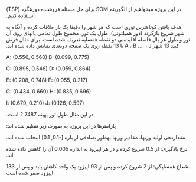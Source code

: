 &#x202b; در این پروژه میخواهیم از الگوریتم SOM برای حل مسئله فروشنده دورهگرد  (TSP) استفاده کنیم. 

&#x202b; هدف یافتن
کوتاهترین توری است که هر شهر را دقیقا یک بار ملاقات کرده و آنگاه به شهر شروع بازگردد (دور همیلتونی). طول یک تور، مجموع
طول تمامی یالهای روی آن تور و طول هر یال فاصله اقلیدسی دو نقطه همسایه تعریف شده است. برای مثال فرض کنید 13 شهر
A ، B ،... ،  J با 13 نقطه روی یک صفحه دوبعدی نمایش داده شده اند.

A: (0.556, 0.560) B: (0.099, 0.775)

C: (0.895, 0.546) D: (0.059, 0.864)

E: (0.208, 0.748) F: (0.055, 0.217)

G: (0.434, 0.660) H: (0.835, 0.696)

I: (0.679, 0.210) J: (0.126, 0.597)


&#x202b; در این مثال طول تور بهینه 2.7487 است.

&#x202b; پارامترها در این پروژه به صورت زیر تنظیم شده اند:

&#x202b; مقداردهی اولیه وزنها: مقادیر وزنها بهطور تصادفی از بازه [-0.1, 0.1] انتخاب شده اند.

&#x202b; نرخ یادگیری: از 0.5 شروع کرده و در هر اپیزود به اندازه 0.005 آن را کاهش داده شده اند.

&#x202b; .شعاع همسایگی: از 2 شروع کرده و پس از 93 اپیزود یک واحد کاهش یابد و پس از 133 اپیزود صفر شده است
